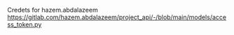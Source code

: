 
Credets for hazem.abdalazeem
https://gitlab.com/hazem.abdalazeem/project_api/-/blob/main/models/access_token.py
